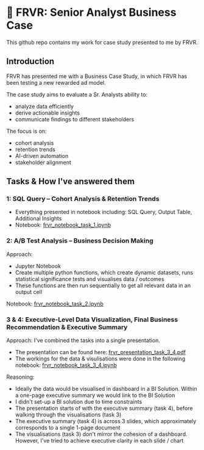 # 🎯 FRVR: Senior Analyst Business Case

This github repo contains my work for case study presented to me by FRVR.

## Introduction

FRVR has presented me with a Business Case Study, in which FRVR has been testing a new rewarded ad model.

The case study aims to evaluate a Sr. Analysts ability to:
- analyze data efficiently
- derive actionable insights
- communicate findings to different stakeholders

The focus is on:
- cohort analysis
- retention trends
- AI-driven automation
- stakeholder alignment


## Tasks & How I've answered them


### 1: SQL Query – Cohort Analysis & Retention Trends

- Everything presented in notebook including: SQL Query, Output Table, Additional Insights
- Notebook: [frvr_notebook_task_1.ipynb](https://github.com/maxbenjs/frvr/blob/main/frvr_notebook_task_1.ipynb)



### 2: A/B Test Analysis – Business Decision Making

Approach: 
- Jupyter Notebook
- Create multiple python functions, which create dynamic datasets, runs statistical significance tests and visualises data / outcomes
- These functions are then run sequentially to get all relevant data in an output cell

Notebook: [frvr_notebook_task_2.ipynb](https://github.com/maxbenjs/frvr/blob/main/frvr_notebook_task_2.ipynb)




### 3 & 4: Executive-Level Data Visualization, Final Business Recommendation & Executive Summary

Approach:
I've combined the tasks into a single presentation. 
- The presentation can be found here: [frvr_presentation_task_3_4.pdf](https://github.com/maxbenjs/frvr/blob/main/frvr_presentation_task_3_4.pdf)
- The workings for the data & visulisations were done in the following notebook: [frvr_notebook_task_3_4.ipynb](https://github.com/maxbenjs/frvr/blob/main/frvr_notebook_task_3_4.ipynb)


Reasoning:
- Ideally the data would be visualised in dashboard in a BI Solution. Within a one-page executive summary we would link to the BI Solution
- I didn't set-up a BI solution due to time constraints
- The presentation starts of with the executive summary (task 4), before walking through the visualisations (task 3)
- The executive summary (task 4) is across 3 slides, which approximately corresponds to a single 1-page document
- The visualisations (task 3) don't mirror the cohesion of a dashboard. However, I've tried to achieve executive clarity in each slide / chart

